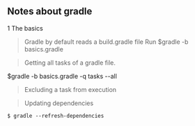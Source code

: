 ## Notes about gradle

1 The basics

> Gradle by default reads a build.gradle file
  Run 
     $gradle -b basics.gradle

> Getting all tasks of a gradle file.

  $gradle -b basics.gradle -q tasks --all


> Excluding a task from execution

> Updating dependencies 
```
$ gradle --refresh-dependencies
```
